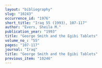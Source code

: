 ```yaml
---
layout: "bibliography"
slug: "10243"
occurrence_id: "1976"
short_title: "Iraq 55 (1993), 107-117"
author: "Evers, Sheila M."
publication_year: "1993"
title: "George Smith and the Egibi Tablets"
volume_no_: "55"
pages: "107-117"
journal: "Iraq"
title: "George Smith and the Egibi Tablets"
previous_item: "10246"
---
```


